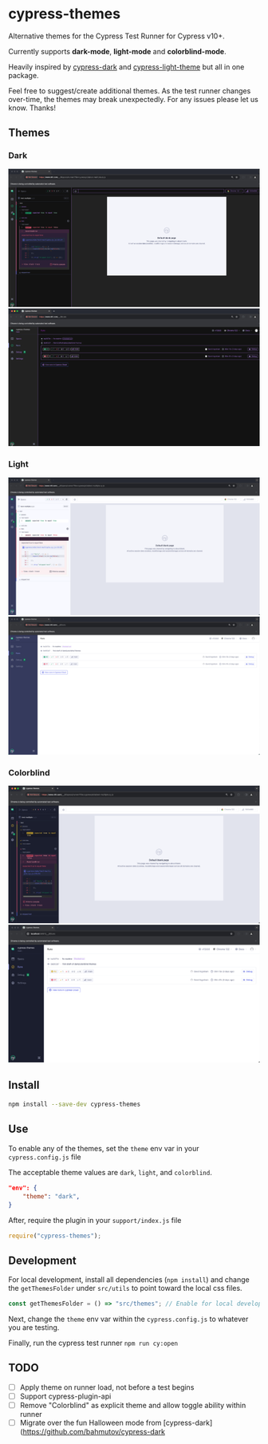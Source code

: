 # cypress-themes

Alternative themes for the Cypress Test Runner for Cypress v10+.

Currently supports **dark-mode**, **light-mode** and **colorblind-mode**.

Heavily inspired by [cypress-dark](https://github.com/bahmutov/cypress-dark) and [cypress-light-theme](https://github.com/marktnoonan/cypress-light-theme) but all in one package.

Feel free to suggest/create additional themes.
As the test runner changes over-time, the themes may break unexpectedly. For any issues please let us know. Thanks!

## Themes

### Dark
![](images/dark-test.png)
![](images/dark-runs.png)

### Light
![](images/light-test.png)
![](images/light-runs.png)

### Colorblind
![](images/colorblind-test.png)
![](images/colorblind-runs.png)

## Install
```bash
npm install --save-dev cypress-themes
```

## Use
To enable any of the themes, set the `theme` env var in your `cypress.config.js` file

The acceptable theme values are `dark`, `light`, and `colorblind`.

```json
"env": {
    "theme": "dark",
}
```

After, require the plugin in your `support/index.js` file

```javascript
require("cypress-themes");
```

## Development
For local development, install all dependencies (`npm install`) and change the `getThemesFolder` under `src/utils` to point toward the local css files.

```javascript
const getThemesFolder = () => "src/themes"; // Enable for local development
```

Next, change the `theme` env var within the `cypress.config.js` to whatever you are testing.

Finally, run the cypress test runner `npm run cy:open`

## TODO 
- [ ] Apply theme on runner load, not before a test begins
- [ ] Support cypress-plugin-api
- [ ] Remove "Colorblind" as explicit theme and allow toggle ability within runner
- [ ] Migrate over the fun Halloween mode from [cypress-dark](https://github.com/bahmutov/cypress-dark
